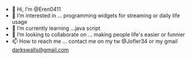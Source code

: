 - 👋 Hi, I’m @Eren0411
- 👀 I’m interested in ... programming widgets for streaming or daily life usage
- 🌱 I’m currently learning ...java script
- 💞️ I’m looking to collaborate on ... making people life's easier or funnier
- 📫 How to reach me ... contact me on my tw @Jofler34 or my gmail darkswalls@gmail.com

<!---
Eren0411/Eren0411 is a ✨ special ✨ repository because its `README.md` (this file) appears on your GitHub profile.
You can click the Preview link to take a look at your changes.
--->
